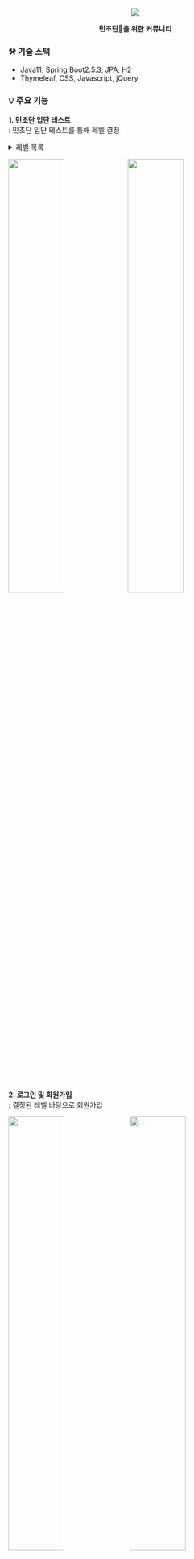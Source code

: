 <div align="center">
 <img src="https://capsule-render.vercel.app/api?type=waving&color=BDE4DC&text=MINTiZ&fontColor=817171"/> 
 
 <b> 민초단🌿을 위한 커뮤니티 </b>  

</div>

### ⚒️ 기술 스택
- Java11, Spring Boot2.5.3, JPA, H2
- Thymeleaf, CSS, Javascript, jQuery

### 💡 주요 기능 
 **1. 민초단 입단 테스트**  
 : 민초단 입단 테스트를 통해 레벨 결정  
<details>
<summary>레벨 목록</summary>
<div markdown="1">       
 
 ```
    {
        name: '<반민초단>',
        desc: '민초단 입단에 실패하셨습니다.'
    },
    {
        name: '<민초입문자>',
        desc: '민트초코 세계에 오신 걸 환영합니다!'
    },
    {
        name: '<민초린이>',
        desc: '민초 입문하신지 얼마 안 되셨죠?'
    },
    {
        name: '<민초른이>',
        desc: '민트초코에 대해서 뭘 좀 아시네요!'
    },
    {
        name: '<민초러버>',
        desc: '디저트는 무조건 민트초코!'
    },
    {
        name: '<민초마스터>',
        desc: '당신은 민초계의 고인물입니다!'
    }
 ```

</div>
</details>
 
 
 
 <img src="https://user-images.githubusercontent.com/50178026/142977897-e451e011-9f8d-429a-a93a-d0da29bd4b93.png" width="47%" height="47%"/><img src="https://user-images.githubusercontent.com/50178026/143773539-628215c0-7db0-4f37-aff0-9a30bfa8030f.png" width="47%" height="47%"/>
 
 **2. 로그인 및 회원가입**  
 : 결정된 레벨 바탕으로 회원가입
 
  
 <img src="https://user-images.githubusercontent.com/50178026/144698100-09472617-49f3-402a-b7c5-c6ad2f85394f.png" width="47%" height="47%"/> <img src="https://user-images.githubusercontent.com/50178026/144698112-852b4b8e-abb7-4a33-8cee-55a05d1a2e30.png" width="47%" height="47%"/> 
 
 

 **3. 커뮤니티**   
 : 태그별 조회 / 키워드 검색 / 북마크 기능 / 댓글, 게시글 작성
 
 <img src="https://user-images.githubusercontent.com/50178026/144698258-dd1f9bbe-c9d2-44ca-8b06-aec34ee1ff33.png" width="47%" height="47%"/> <img src="https://user-images.githubusercontent.com/50178026/143979801-1643fb45-d15e-4252-a7f2-86672a1766ce.png" width="47%" height="47%"/>


 **4. 프로필 조회**  
 : 마이페이지 - 회원정보, 민트데이(게시글 작성 시 캘린더에 표기), 작성글, 북마크 글 조회  
 : 유저페이지 - 회원정보, 민트데이 조회  

<img src="https://user-images.githubusercontent.com/50178026/144698318-ffb9b843-0efd-4530-8e37-718485c2157e.png" width="47%" height="47%"/> <img src="https://user-images.githubusercontent.com/50178026/144698391-0ee9abbb-5262-4aea-af0e-a79e0ce3809f.png" width="47%" height="47%"/>
 
<img src="https://user-images.githubusercontent.com/50178026/144698344-210c352f-4bea-40b9-9b25-fed2371020f0.png" width="47%" height="47%"/>


### 📍 설계

**- IA**

<img src="https://user-images.githubusercontent.com/50178026/143982323-16098055-23e9-4655-85b1-79f14ced8945.png" width="60%" height="60%"/> 

**- ERD**

<img src="https://user-images.githubusercontent.com/50178026/144048141-d7a08e4f-5c54-42ed-833e-9360db0d9c7d.png" width="60%" height="60%"/> 

**- 요구사항 및 화면설계**

> [Notion 바로가기](https://www.notion.so/controller-e01d456057ac4c4297c3197fae2532c0)



